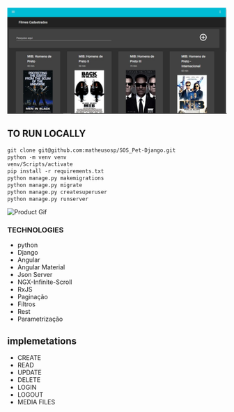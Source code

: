 ![Foo](https://raw.githubusercontent.com/matheusosp/angular-Cinema/main/Cinema%20management%20.jpg)


## TO RUN LOCALLY

```
git clone git@github.com:matheusosp/SOS_Pet-Django.git
python -m venv venv
venv/Scripts/activate
pip install -r requirements.txt 
python manage.py makemigrations
python manage.py migrate 
python manage.py createsuperuser
python manage.py runserver
```

![Product Gif](https://media3.giphy.com/media/If1RjmmSHxT9yPI6rU/giphy.gif)

### TECHNOLOGIES
- python
- Django
- Angular 
- Angular Material
- Json Server
- NGX-Infinite-Scroll
- RxJS 
- Paginação 
- Filtros 
- Rest 
- Parametrização

## implemetations

- CREATE
- READ
- UPDATE
- DELETE
- LOGIN
- LOGOUT
- MEDIA FILES